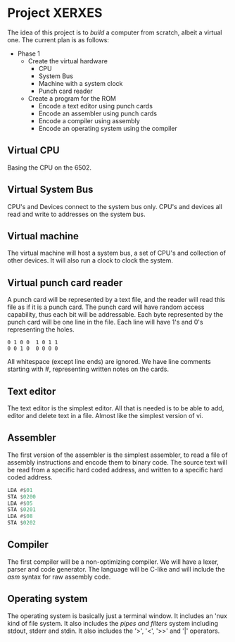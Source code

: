 # Project XERXES
The idea of this project is to <i>build</i> a computer from scratch, albeit a virtual one. The current plan is as follows:
* Phase 1
  * Create the virtual hardware
    * CPU
    * System Bus
    * Machine with a system clock
    * Punch card reader
  * Create a program for the ROM
    * Encode a text editor using punch cards
    * Encode an assembler using punch cards
    * Encode a compiler using assembly
    * Encode an operating system using the compiler

## Virtual CPU
Basing the CPU on the 6502.

## Virtual System Bus
CPU's and Devices connect to the system bus only. CPU's and devices all read and write to addresses on the system bus.

## Virtual machine
The virtual machine will host a system bus, a set of CPU's and collection of other devices. It will also run a clock to clock the system.

## Virtual punch card reader
A punch card will be represented by a text file, and the reader will read this file as if it is a punch card. The punch card will have random access capability, thus each bit will be addressable. Each byte represented by the punch card will be one line in the file. Each line will have 1's and 0's representing the holes.
````
0 1 0 0  1 0 1 1
0 0 1 0  0 0 0 0
````
All whitespace (except line ends) are ignored. We have line comments starting with #, representing written notes on the cards.

## Text editor
The text editor is the simplest editor. All that is needed is to be able to add, editor and delete text in a file. Almost like the simplest version of vi.

## Assembler
The first version of the assembler is the simplest assembler, to read a file of assembly instructions and encode them to binary code. The source text will be read from a specific hard coded address, and written to a specific hard coded address.
````asm
LDA #$01
STA $0200
LDA #$05
STA $0201
LDA #$08
STA $0202
````

## Compiler
The first compiler will be a non-optimizing compiler. We will have a lexer, parser and code generator. The language will be C-like and will include the <i>asm</i> syntax for raw assembly code.

## Operating system
The operating system is basically just a terminal window. It includes an 'nux kind of file system. It also includes the <i>pipes and filters</i> system including stdout, stderr and stdin. It also includes the '>', '<', '>>' and '|' operators.
